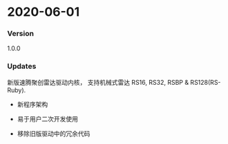 # 2020-06-01

### Version 

1.0.0

### Updates

新版速腾聚创雷达驱动内核， 支持机械式雷达 RS16, RS32, RSBP & RS128(RS-Ruby).

- 新程序架构

- 易于用户二次开发使用

- 移除旧版驱动中的冗余代码

  